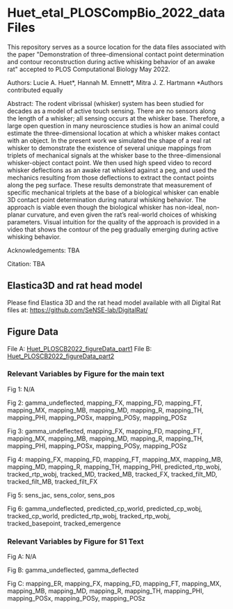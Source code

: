 # Huet_etal_PLOSCompBio_2022_dataFiles

This repository serves as a source location for the data files associated with the paper "Demonstration of three-dimensional contact point determination and contour reconstruction during active whisking behavior of an awake rat" accepted to PLOS Computational Biology May 2022. 

Authors: Lucie A. Huet*, Hannah M. Emnett*, Mitra J. Z. Hartmann
*Authors contributed equally

Abstract: The rodent vibrissal (whisker) system has been studied for decades as a model of active touch sensing. There are no sensors along the length of a whisker; all sensing occurs at the whisker base. Therefore, a large open question in many neuroscience studies is how an animal could estimate the three-dimensional location at which a whisker makes contact with an object. In the present work we simulated the shape of a real rat whisker to demonstrate the existence of several unique mappings from triplets of mechanical signals at the whisker base to the three-dimensional whisker-object contact point. We then used high speed video to record whisker deflections as an awake rat whisked against a peg, and used the mechanics resulting from those deflections to extract the contact points along the peg surface. These results demonstrate that measurement of specific mechanical triplets at the base of a biological whisker can enable 3D contact point determination during natural whisking behavior. The approach is viable even though the biological whisker has non-ideal, non-planar curvature, and even given the rat’s real-world choices of whisking parameters. Visual intuition for the quality of the approach is provided in a video that shows the contour of the peg gradually emerging during active whisking behavior.

Acknowledgements: TBA

Citation: TBA

## Elastica3D and rat head model 
Please find Elastica 3D and the rat head model available with all Digital Rat files at: https://github.com/SeNSE-lab/DigitalRat/

## Figure Data
File A: [Huet_PLOSCB2022_figureData_part1](https://github.com/SeNSE-lab/Huet_etal_PLOSCompBio2022_dataFiles/edit/main/README.md)
File B: [Huet_PLOSCB2022_figureData_part2](https://github.com/SeNSE-lab/Huet_etal_PLOSCompBio2022_dataFiles/edit/main/README.md)

### Relevant Variables by Figure for the main text
Fig 1: N/A

Fig 2: gamma_undeflected, mapping_FX, mapping_FD, mapping_FT, mapping_MX, mapping_MB, mapping_MD, mapping_R, mapping_TH, mapping_PHI, mapping_POSx, mapping_POSy, mapping_POSz

Fig 3: gamma_undeflected, mapping_FX, mapping_FD, mapping_FT, mapping_MX, mapping_MB, mapping_MD, mapping_R, mapping_TH, mapping_PHI, mapping_POSx, mapping_POSy, mapping_POSz

Fig 4: mapping_FX, mapping_FD, mapping_FT, mapping_MX, mapping_MB, mapping_MD, mapping_R, mapping_TH, mapping_PHI, predicted_rtp_wobj, tracked_rtp_wobj, tracked_MD, tracked_MB, tracked_FX, tracked_filt_MD, tracked_filt_MB, tracked_filt_FX

Fig 5: sens_jac, sens_color, sens_pos

Fig 6: gamma_undeflected, predicted_cp_world, predicted_cp_wobj, tracked_cp_world, predicted_rtp_wobj, tracked_rtp_wobj, tracked_basepoint, tracked_emergence

### Relevant Variables by Figure for S1 Text
Fig A: N/A

Fig B: gamma_undeflected, gamma_deflected

Fig C: mapping_ER, mapping_FX, mapping_FD, mapping_FT, mapping_MX, mapping_MB, mapping_MD, mapping_R, mapping_TH, mapping_PHI, mapping_POSx, mapping_POSy, mapping_POSz
